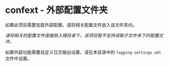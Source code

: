 # confext - 外部配置文件夹

如果此项目需要加载外部配置，请将相关配置文件放入该文件夹内。

*请将相关的配置文件直接放入根目录下，该项目暂不支持读取子文件夹下的配置文件。*

如果外部功能需要自定义日志输出设置，请在本目录中的 `logging-settings.xml` 文件中设置。
